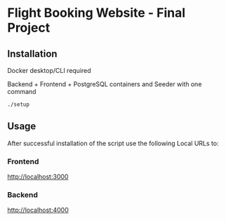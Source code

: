 # Flight Booking Website - Final Project

## Installation

Docker desktop/CLI required

Backend + Frontend + PostgreSQL containers and Seeder with one command

```bash
./setup
```

## Usage

After successful installation of the script use the following Local URLs to:

### Frontend
[http://localhost:3000](http://localhost:3000/)

### Backend
[http://localhost:4000](http://localhost:4000/)
